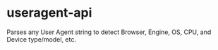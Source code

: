 # useragent-api
Parses any User Agent string to detect Browser, Engine, OS, CPU, and Device type/model, etc.
